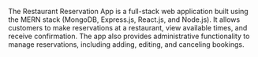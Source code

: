 The Restaurant Reservation App is a full-stack web application built using the MERN stack (MongoDB, Express.js, React.js, and Node.js). It allows customers to make reservations at a restaurant, view available times, and receive confirmation. The app also provides administrative functionality to manage reservations, including adding, editing, and canceling bookings.

